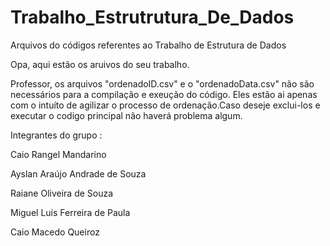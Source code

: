 # Trabalho_Estrutrutura_De_Dados
Arquivos do códigos referentes ao Trabalho de Estrutura de Dados

Opa, aqui estão os aruivos do seu trabalho.

Professor, os arquivos "ordenadoID.csv" e o "ordenadoData.csv" não são necessários para a compilação e exeução do código. Eles estão ai apenas com o intuíto de agilizar o processo de ordenação.Caso deseje exclui-los e executar o codigo principal não haverá problema algum.

Integrantes do grupo :

Caio Rangel Mandarino

Ayslan Araújo Andrade de Souza

Raiane Oliveira de Souza

Miguel Luís Ferreira de Paula

Caio Macedo Queiroz

